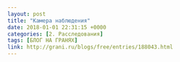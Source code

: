 ```yaml
---
layout: post
title: "Камера наблюдения"
date: 2018-01-01 22:31:15 +0000
categories: [2. Расследования]
tags: [БЛОГ НА ГРАНЯХ]
link: http://grani.ru/blogs/free/entries/188043.html
---
```

